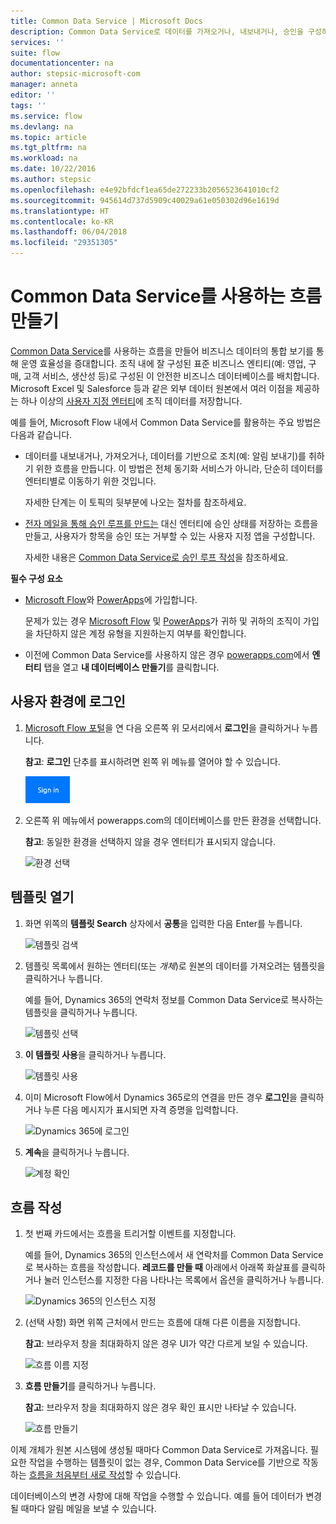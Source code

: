 ```yaml
---
title: Common Data Service | Microsoft Docs
description: Common Data Service로 데이터를 가져오거나, 내보내거나, 승인을 구성하는 흐름을 만듭니다.
services: ''
suite: flow
documentationcenter: na
author: stepsic-microsoft-com
manager: anneta
editor: ''
tags: ''
ms.service: flow
ms.devlang: na
ms.topic: article
ms.tgt_pltfrm: na
ms.workload: na
ms.date: 10/22/2016
ms.author: stepsic
ms.openlocfilehash: e4e92bfdcf1ea65de272233b2056523641010cf2
ms.sourcegitcommit: 945614d737d5909c40029a61e050302d96e1619d
ms.translationtype: HT
ms.contentlocale: ko-KR
ms.lasthandoff: 06/04/2018
ms.locfileid: "29351305"
---
```

# <a name="create-a-flow-that-uses-the-common-data-service"></a>Common Data Service를 사용하는 흐름 만들기
[Common Data Service](https://powerapps.microsoft.com/tutorials/data-platform-intro/)를 사용하는 흐름을 만들어 비즈니스 데이터의 통합 보기를 통해 운영 효율성을 증대합니다. 조직 내에 잘 구성된 표준 비즈니스 엔티티(예: 영업, 구매, 고객 서비스, 생산성 등)로 구성된 이 안전한 비즈니스 데이터베이스를 배치합니다. Microsoft Excel 및 Salesforce 등과 같은 외부 데이터 원본에서 여러 이점을 제공하는 하나 이상의 [사용자 지정 엔터티](https://powerapps.microsoft.com/tutorials/data-platform-create-entity/)에 조직 데이터를 저장합니다.

예를 들어, Microsoft Flow 내에서 Common Data Service를 활용하는 주요 방법은 다음과 같습니다.

* 데이터를 내보내거나, 가져오거나, 데이터를 기반으로 조치(예: 알림 보내기)를 취하기 위한 흐름을 만듭니다. 이 방법은 전체 동기화 서비스가 아니라, 단순히 데이터를 엔터티별로 이동하기 위한 것입니다.
  
    자세한 단계는 이 토픽의 뒷부분에 나오는 절차를 참조하세요.
* [전자 메일을 통해 승인 루프를 만드는](wait-for-approvals.md) 대신 엔터티에 승인 상태를 저장하는 흐름을 만들고, 사용자가 항목을 승인 또는 거부할 수 있는 사용자 지정 앱을 구성합니다.
  
    자세한 내용은 [Common Data Service로 승인 루프 작성](common-data-model-approve.md)을 참조하세요.

**필수 구성 요소**

* [Microsoft Flow](https://flow.microsoft.com)와 [PowerApps](https://web.powerapps.com)에 가입합니다.
  
    문제가 있는 경우 [Microsoft Flow](sign-up-sign-in.md) 및 [PowerApps](https://powerapps.microsoft.com/tutorials/signup-for-powerapps/)가 귀하 및 귀하의 조직이 가입을 차단하지 않은 계정 유형을 지원하는지 여부를 확인합니다.
* 이전에 Common Data Service를 사용하지 않은 경우 [powerapps.com](https://web.powerapps.com/#/entities)에서 **엔터티** 탭을 열고 **내 데이터베이스 만들기**를 클릭합니다.

## <a name="sign-in-to-your-environment"></a>사용자 환경에 로그인
1. [Microsoft Flow 포털](https://flow.microsoft.com)을 연 다음 오른쪽 위 모서리에서 **로그인**을 클릭하거나 누릅니다.
   
    **참고**: **로그인** 단추를 표시하려면 왼쪽 위 메뉴를 열어야 할 수 있습니다.
   
    ![로그인](./media/common-data-model-intro/signin-flow.png)
2. 오른쪽 위 메뉴에서 powerapps.com의 데이터베이스를 만든 환경을 선택합니다.
   
    **참고**: 동일한 환경을 선택하지 않을 경우 엔터티가 표시되지 않습니다.
   
    ![환경 선택](./media/common-data-model-intro/select-environment.png)

## <a name="open-a-template"></a>템플릿 열기
1. 화면 위쪽의 **템플릿 Search** 상자에서 **공통**을 입력한 다음 Enter를 누릅니다.
   
    ![템플릿 검색](./media/common-data-model-intro/template-search.png)
2. 템플릿 목록에서 원하는 엔터티(또는 *개체*)로 원본의 데이터를 가져오려는 템플릿을 클릭하거나 누릅니다.
   
    예를 들어, Dynamics 365의 연락처 정보를 Common Data Service로 복사하는 템플릿을 클릭하거나 누릅니다.
   
    ![템플릿 선택](./media/common-data-model-intro/choose-template.png)
3. **이 템플릿 사용**을 클릭하거나 누릅니다.
   
    ![템플릿 사용](./media/common-data-model-intro/use-template.png)
4. 이미 Microsoft Flow에서 Dynamics 365로의 연결을 만든 경우 **로그인**을 클릭하거나 누른 다음 메시지가 표시되면 자격 증명을 입력합니다.
   
    ![Dynamics 365에 로그인](./media/common-data-model-intro/dynamics-signin.png)
5. **계속**을 클릭하거나 누릅니다.
   
    ![계정 확인](./media/common-data-model-intro/confirm-accounts.png)

## <a name="build-your-flow"></a>흐름 작성
1. 첫 번째 카드에서는 흐름을 트리거할 이벤트를 지정합니다.
   
    예를 들어, Dynamics 365의 인스턴스에서 새 연락처를 Common Data Service로 복사하는 흐름을 작성합니다. **레코드를 만들 때** 아래에서 아래쪽 화살표를 클릭하거나 눌러 인스턴스를 지정한 다음 나타나는 목록에서 옵션을 클릭하거나 누릅니다.
   
    ![Dynamics 365의 인스턴스 지정](./media/common-data-model-intro/specify-instance.png)
2. (선택 사항) 화면 위쪽 근처에서 만드는 흐름에 대해 다른 이름을 지정합니다.
   
    **참고**: 브라우저 창을 최대화하지 않은 경우 UI가 약간 다르게 보일 수 있습니다.
   
    ![흐름 이름 지정](./media/common-data-model-intro/name-flow.png)
3. **흐름 만들기**를 클릭하거나 누릅니다.
   
    **참고**: 브라우저 창을 최대화하지 않은 경우 확인 표시만 나타날 수 있습니다.
   
    ![흐름 만들기](./media/common-data-model-intro/create-flow.png)

이제 개체가 원본 시스템에 생성될 때마다 Common Data Service로 가져옵니다. 필요한 작업을 수행하는 템플릿이 없는 경우, Common Data Service를 기반으로 작동하는 [흐름을 처음부터 새로 작성](get-started-logic-flow.md)할 수 있습니다.

데이터베이스의 변경 사항에 대해 작업을 수행할 수 있습니다. 예를 들어 데이터가 변경될 때마다 알림 메일을 보낼 수 있습니다.

